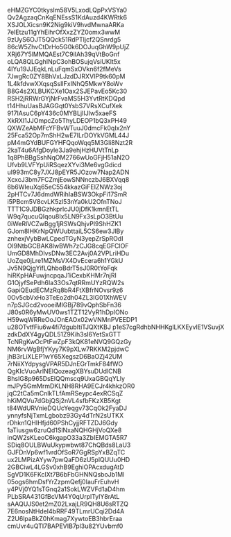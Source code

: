 eHMZGYC0tkysIm58V5LxodLQpPxVSYa0
Qv2AgzaqCnKqENEssS1KdAuzd4KWRtk6
XSJOLXicsn9K2Nig9kiV9hvdMwnaARKa
7elEtzu11gYhEihrOfXxzZYZ0omx3wwM
9zUyS6OJT5QQck51RdPTljcf2QSnrdg5
86cW5ZhvCtDrHo5G0k6DOJuqGhW9pUjZ
XRj67Y5lMMQAEst7C9iIAh39qVtBoGnf
oLQA8QLGghINpC3ohBOSujqVsiUKlt5x
4IYu19JJEqkLnLuFqmSxOVkn6f2fMeVs
7JwgRc0ZY8BhVxLJzdDJRXVIP9tk60pM
1L4kfdvwXXqsqSslIFxINhQ5MkwY8oWv
B8G4s2XLBUKCXe1Oax2SJEPavEo5Kc30
RSH2jRRWrGYjNrFvaMS5H3YvtRtKDQpd
t14HhuUasBJAGGqt0YsbS7VRsXCufXek
917IAsuC6pY436c0MYBLjIIJlw5xaeFS
XkRXI1JJOmpcZo5ThyLDEOP1bQ3xPH49
QXWZeAbMFcYFBvWTuuJ0dmcFk0qIx2nY
25Fca52Op7mShH2wE7ILrDOYkVGML44J
pM4mGYdBUFGYHFQqoWqq5M3Gli8Nzt2R
2kaT4u6AfgDoyle3Ja9ehjHzHUVtTnLp
1q8PhBBgSshNqOM2766wUoGFjH51aN2O
Ufvb9LVFYpUiRSqezXYvi3Me6vgGdicd
uI993mC8y7JXJ8pEYR5JOzow7Nap2ADN
XcxcJ3bm7FCZmjEowSNNnczbJ6BXVqq8
6b6WIeuXq65eC554kkazGiFEIZNWz3oj
2pHTCv7J6dmdWRihIaBSW3OkpFi17SmR
i5PBcm5V8cvLK5zl53nYa0kU2OfnTNoJ
TTT1C9JDBGzhkprlcJU0jDfK1kmnEtTL
W9q7qucuQIqou8Ix5LN9Fx3sLpO3BtUu
0iWeRlVCZwBgg1jRSWsQhjvPl9ShHZK1
GJom8lHKrNpQWUubttaiL5CS6ew3JlBy
znhexjVybBwLCpedTGyN3yepZrSpROdI
OI9NtbGCBAK8lwBWh7zCJG8cqEGFClOF
UmGD8MhDlvsDNw3EC2Avj0A2VPLriHDu
UoZqe0jLre1MZMsVX4DvEcera6h1YGkU
Jv5N9QjgYifLQhboBdrT5sJ0R0tYoFqk
hiRKpHAFuwjncpqaJ1iCexbKHMr7njRl
G1OjyfSePdh6Ia33Os7qtRRmUYzRQW2s
GapiQEudECMzRq8bR4FtXBfrNOvsr9z6
0Ov5cbVxHo3TeEo2dh04ZL3IG01XhWEV
n7pSJGcd2vooeiMlGBj789vQphSbFn36
J80s0R6yMwUV0ws1TZT12VyR1hDpIONo
H59wqWRReOoJOnEAOx02wVNMnPVEEDP1
u28OTvtfFiu6w4fi7dgubItiTJQXtKBJ
p1eS7cgRdhbNHHKglLKXEyvlE1VSuvjX
zdkDdXY4gyQDL51Z9Kih3sI6YetSxGTT
TcNRgKwOcPtFwZpF3kQK81eNVQ9GQzGy
NM6rvWgBfjYKyy7K9pXLw7RKKM2pjdwC
jhB3rLiXLEP1wY65XegszD6BaOZj42UM
7rNiiXYdpysgVPAR5DJnEGrTmkF84fWO
QgKIcVuoArlNElQozeagXBYsuDUdlCNB
BhsIG8p965DsElQQmscq9UxaGBQqYLly
mJPy5GmMrmDKLNH8RHA9ECJr4khkzOR0
jqC2tCa5mCnlkTLfAmRSeypc4exRCSqZ
hKiMQVu7dGbjQSj2nVL4sfbFKzXB5Kgt
t84WdURVnieDQUcYeqgv73CqOk2FyaDJ
ynnyfsNjTxmLgbobz93Gy4dTrN2sUTKX
rDhkn1QHIHfjd60PShCyjjRFTZDJ6Gdy
1aTiusgw6zruQd1SlNxaNQHGHjVoQXe8
inQW2sKLeoC6kgapO33a3ZbIEMGTA5R7
SDiq8OULBWuUkypwbwt87ChQBds8LaU3
GJFDnVp6wf1vrdOfSoR7GgRSpYxBZqTC
ux2LMPizAYyw7pwQaFD6zU5plQUUu0HD
2GBCiwL4LGSv0xhB9EghiOPAcxdugAtD
SgVD1K6FKcIXt7B6bFbGHNNQsboJb1Ml
05ogs6hmDsfYrZzpmQefj0IauFrEuhvH
y4PVj0YQ1sTGnq2a1SokLWZVFd1aD4hm
PLbSRA431GfBcVM4Y0qUrplTylY8rAtL
sAAQUJS0et2mZ02LxajLR9QH8U6sRTZQ
7E6nosNtHdeI4bRRF49TLmrUCqi2Dd4A
Z2U6lpaBkZ0hKmag7XywtoEB3hbrEraa
cmUvr4uQTI7BAPEVIB7pl3u82YUvbmf0
